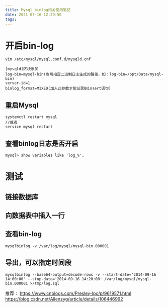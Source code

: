 ```yaml
---
title: Mysql binlog相关使用笔记
date: 2021-07-16 12:29:50
tags:
---
```


# 开启bin-log
```
vim /etc/mysql/mysql.conf.d/mysqld.cnf
```

<!-- more -->

```
[mysqld]区块添加
log-bin=mysql-bin(也可指定二进制日志生成的路径，如：log-bin=/opt/Data/mysql-bin)
server-id=1
binlog_format=MIXED(加入此参数才能记录到insert语句)
```

## 重启Mysql

```
systemctl restart mysql
//或者
service mysql restart 
```
## 查看binlog日志是否开启

```
mysql> show variables like 'log_%';
```

# 测试
## 链接数据库
## 向数据表中插入一行
## 查看bin-log
```
mysqlbinlog -v /var/log/mysql/mysql-bin.000001
```
## 导出，可以指定时间段
```
mysqlbinlog --base64-output=decode-rows -v --start-date='2014-09-16 14:00:00' --stop-date='2014-09-16 14:20:00' /var/log/mysql/mysql-bin.000001 >/tmp/log.sql
```

推荐：
https://www.cnblogs.com/Presley-lpc/p/9619571.html
https://blog.csdn.net/Allenzyg/article/details/106446992